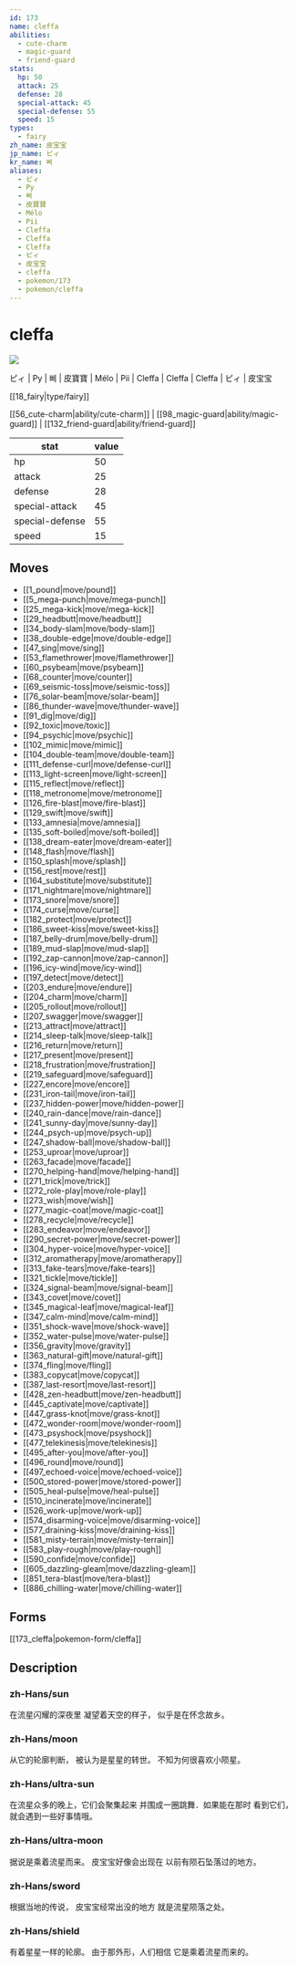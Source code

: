```yaml
---
id: 173
name: cleffa
abilities:
  - cute-charm
  - magic-guard
  - friend-guard
stats:
  hp: 50
  attack: 25
  defense: 28
  special-attack: 45
  special-defense: 55
  speed: 15
types:
  - fairy
zh_name: 皮宝宝
jp_name: ピィ
kr_name: 삐
aliases:
  - ピィ
  - Py
  - 삐
  - 皮寶寶
  - Mélo
  - Pii
  - Cleffa
  - Cleffa
  - Cleffa
  - ピィ
  - 皮宝宝
  - cleffa
  - pokemon/173
  - pokemon/cleffa
---
```

# cleffa

![](https://raw.githubusercontent.com/PokeAPI/sprites/master/sprites/pokemon/173.png)

ピィ | Py | 삐 | 皮寶寶 | Mélo | Pii | Cleffa | Cleffa | Cleffa | ピィ | 皮宝宝

[[18_fairy|type/fairy]]

[[56_cute-charm|ability/cute-charm]] | [[98_magic-guard|ability/magic-guard]] | [[132_friend-guard|ability/friend-guard]]

|stat|value|
|---|---|
|hp|50|
|attack|25|
|defense|28|
|special-attack|45|
|special-defense|55|
|speed|15|


## Moves

- [[1_pound|move/pound]]
- [[5_mega-punch|move/mega-punch]]
- [[25_mega-kick|move/mega-kick]]
- [[29_headbutt|move/headbutt]]
- [[34_body-slam|move/body-slam]]
- [[38_double-edge|move/double-edge]]
- [[47_sing|move/sing]]
- [[53_flamethrower|move/flamethrower]]
- [[60_psybeam|move/psybeam]]
- [[68_counter|move/counter]]
- [[69_seismic-toss|move/seismic-toss]]
- [[76_solar-beam|move/solar-beam]]
- [[86_thunder-wave|move/thunder-wave]]
- [[91_dig|move/dig]]
- [[92_toxic|move/toxic]]
- [[94_psychic|move/psychic]]
- [[102_mimic|move/mimic]]
- [[104_double-team|move/double-team]]
- [[111_defense-curl|move/defense-curl]]
- [[113_light-screen|move/light-screen]]
- [[115_reflect|move/reflect]]
- [[118_metronome|move/metronome]]
- [[126_fire-blast|move/fire-blast]]
- [[129_swift|move/swift]]
- [[133_amnesia|move/amnesia]]
- [[135_soft-boiled|move/soft-boiled]]
- [[138_dream-eater|move/dream-eater]]
- [[148_flash|move/flash]]
- [[150_splash|move/splash]]
- [[156_rest|move/rest]]
- [[164_substitute|move/substitute]]
- [[171_nightmare|move/nightmare]]
- [[173_snore|move/snore]]
- [[174_curse|move/curse]]
- [[182_protect|move/protect]]
- [[186_sweet-kiss|move/sweet-kiss]]
- [[187_belly-drum|move/belly-drum]]
- [[189_mud-slap|move/mud-slap]]
- [[192_zap-cannon|move/zap-cannon]]
- [[196_icy-wind|move/icy-wind]]
- [[197_detect|move/detect]]
- [[203_endure|move/endure]]
- [[204_charm|move/charm]]
- [[205_rollout|move/rollout]]
- [[207_swagger|move/swagger]]
- [[213_attract|move/attract]]
- [[214_sleep-talk|move/sleep-talk]]
- [[216_return|move/return]]
- [[217_present|move/present]]
- [[218_frustration|move/frustration]]
- [[219_safeguard|move/safeguard]]
- [[227_encore|move/encore]]
- [[231_iron-tail|move/iron-tail]]
- [[237_hidden-power|move/hidden-power]]
- [[240_rain-dance|move/rain-dance]]
- [[241_sunny-day|move/sunny-day]]
- [[244_psych-up|move/psych-up]]
- [[247_shadow-ball|move/shadow-ball]]
- [[253_uproar|move/uproar]]
- [[263_facade|move/facade]]
- [[270_helping-hand|move/helping-hand]]
- [[271_trick|move/trick]]
- [[272_role-play|move/role-play]]
- [[273_wish|move/wish]]
- [[277_magic-coat|move/magic-coat]]
- [[278_recycle|move/recycle]]
- [[283_endeavor|move/endeavor]]
- [[290_secret-power|move/secret-power]]
- [[304_hyper-voice|move/hyper-voice]]
- [[312_aromatherapy|move/aromatherapy]]
- [[313_fake-tears|move/fake-tears]]
- [[321_tickle|move/tickle]]
- [[324_signal-beam|move/signal-beam]]
- [[343_covet|move/covet]]
- [[345_magical-leaf|move/magical-leaf]]
- [[347_calm-mind|move/calm-mind]]
- [[351_shock-wave|move/shock-wave]]
- [[352_water-pulse|move/water-pulse]]
- [[356_gravity|move/gravity]]
- [[363_natural-gift|move/natural-gift]]
- [[374_fling|move/fling]]
- [[383_copycat|move/copycat]]
- [[387_last-resort|move/last-resort]]
- [[428_zen-headbutt|move/zen-headbutt]]
- [[445_captivate|move/captivate]]
- [[447_grass-knot|move/grass-knot]]
- [[472_wonder-room|move/wonder-room]]
- [[473_psyshock|move/psyshock]]
- [[477_telekinesis|move/telekinesis]]
- [[495_after-you|move/after-you]]
- [[496_round|move/round]]
- [[497_echoed-voice|move/echoed-voice]]
- [[500_stored-power|move/stored-power]]
- [[505_heal-pulse|move/heal-pulse]]
- [[510_incinerate|move/incinerate]]
- [[526_work-up|move/work-up]]
- [[574_disarming-voice|move/disarming-voice]]
- [[577_draining-kiss|move/draining-kiss]]
- [[581_misty-terrain|move/misty-terrain]]
- [[583_play-rough|move/play-rough]]
- [[590_confide|move/confide]]
- [[605_dazzling-gleam|move/dazzling-gleam]]
- [[851_tera-blast|move/tera-blast]]
- [[886_chilling-water|move/chilling-water]]

## Forms



[[173_cleffa|pokemon-form/cleffa]]

## Description

### zh-Hans/sun

在流星闪耀的深夜里
凝望着天空的样子，
似乎是在怀念故乡。

### zh-Hans/moon

从它的轮廓判断，
被认为是星星的转世。
不知为何很喜欢小陨星。

### zh-Hans/ultra-sun

在流星众多的晚上，它们会聚集起来
并围成一圈跳舞．如果能在那时
看到它们，就会遇到一些好事情哦。

### zh-Hans/ultra-moon

据说是乘着流星而来。
皮宝宝好像会出现在
以前有陨石坠落过的地方。

### zh-Hans/sword

根据当地的传说，
皮宝宝经常出没的地方
就是流星陨落之处。

### zh-Hans/shield

有着星星一样的轮廓。
由于那外形，人们相信
它是乘着流星而来的。

